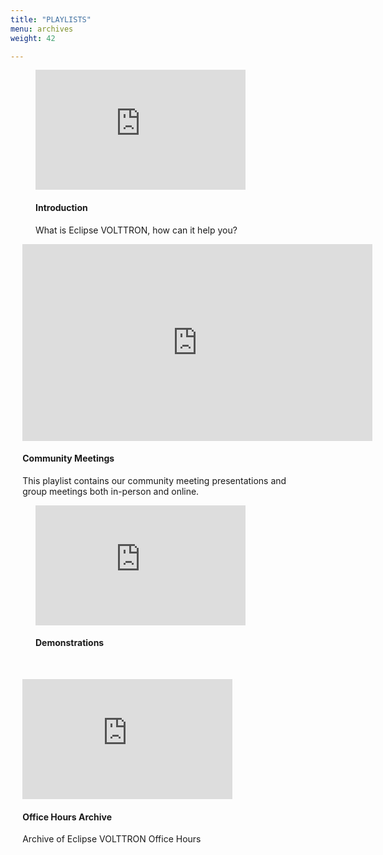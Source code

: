 ```yaml
---
title: "PLAYLISTS"
menu: archives
weight: 42

---
```


<figure class="PlaylistFig">
    <iframe style="width: 35vw; height: 20vw;" src="https://www.youtube.com/playlist?list=PLb2e9HwqRmUbG7DbFHD9-PCAJ8J1zdVo8" frameborder="0" allow="accelerometer; autoplay; encrypted-media; gyroscope; picture-inpicture" allowfullscreen ></iframe>
    <h4>Introduction</h4>
    <p>What is Eclipse VOLTTRON, how can it help you?</p>
</figure>

<figure class="PlaylistFig" style=" margin-left: 2vw">
<iframe width="560" height="315" src="https://www.youtube.com/embed/videoseries?si=kUGeF0jMlp6YDKWl&amp;list=PLb2e9HwqRmUb5thW8c6f9iQNzqifhUAFl" title="Community Presentations" frameborder="0" allow="accelerometer; autoplay; clipboard-write; encrypted-media; gyroscope; picture-in-picture; web-share" referrerpolicy="strict-origin-when-cross-origin" allowfullscreen>
</iframe>
    <h4>Community Meetings</h4>
    <p>This playlist contains our community meeting presentations and group meetings both in-person and online.</p>
</figure>

<figure class="PlaylistFig" >
<iframe style="width: 35vw; height: 20vw;" src="https://www.youtube.com/playlist?list=PLb2e9HwqRmUb5thW8c6f9iQNzqifhUAFl" frameborder="0" allow="accelerometer; autoplay; encrypted-media; gyroscope; picture-inpicture" allowfullscreen>
</iframe>
    <h4>Demonstrations</h4>
    <p>&nbsp;</p>
</figure>
<figure class="PlaylistFig" style=" margin-left: 2vw">
<iframe style="width: 35vw; height: 20vw;" src="https://www.youtube.com/watch?v=F1cpeu3FK7s&list=PLb2e9HwqRmUbgksKjq4QwwjSjdQZNDjfx&pp=gAQBiAQB" frameborder="0" allow="accelerometer; autoplay; encrypted-media; gyroscope; picture-inpicture" allowfullscreen>
</iframe>
    <h4>Office Hours Archive</h4>
    <p>Archive of Eclipse VOLTTRON Office Hours</p>
</figure>



